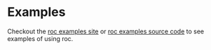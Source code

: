 # Examples

Checkout the [roc examples site](https://www.roc-lang.org/examples) or [roc examples source code](https://github.com/roc-lang/examples/tree/main/examples) to see examples of using roc.

